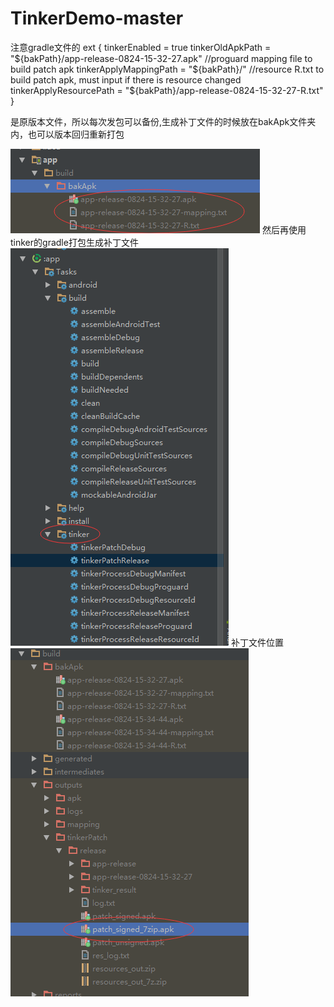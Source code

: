 # TinkerDemo-master
注意gradle文件的
ext {
    tinkerEnabled = true
    tinkerOldApkPath = "${bakPath}/app-release-0824-15-32-27.apk"
    //proguard mapping file to build patch apk
    tinkerApplyMappingPath = "${bakPath}/"
    //resource R.txt to build patch apk, must input if there is resource changed
    tinkerApplyResourcePath = "${bakPath}/app-release-0824-15-32-27-R.txt"
}

是原版本文件，所以每次发包可以备份,生成补丁文件的时候放在bakApk文件夹内，也可以版本回归重新打包

![Image text](https://github.com/sea2/TinkerDemo-master/blob/master/raw/QQ%E6%88%AA%E5%9B%BE20170824162308.png)
然后再使用tinker的gradle打包生成补丁文件
![Image text](https://github.com/sea2/TinkerDemo-master/blob/master/raw/QQ%E6%88%AA%E5%9B%BE20170824162407.png)
补丁文件位置
![Image text](https://github.com/sea2/TinkerDemo-master/blob/master/raw/QQ%E6%88%AA%E5%9B%BE20170824163427.png)
